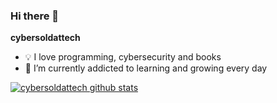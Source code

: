 ### Hi there 👋


**cybersoldattech**

<!-- 🏬 I’m currently working on **** -->
- 💡 I love programming, cybersecurity and books
- 🔭 I’m currently addicted to learning and growing every day 
<!--
- 👯 
- 💬 Ask me about ...
- 📫 How to reach me: ...
- 😄 Pronouns: ...
- ⚡ Fun fact: ...
-->

[![cybersoldattech github stats](https://github-readme-stats.vercel.app/api?username=cybersoldattech&count_private=true&show_icons=true&theme=radical&hide_rank=false)](https://github.com/cybersoldattech/github-readme-stats)


<!--
[![Top Langs](https://github-readme-stats.vercel.app/api/top-langs/?username=cybersoldattech)](https://github.com/cybersoldattech/github-readme-stats)
-->
